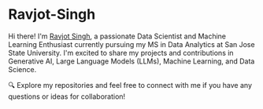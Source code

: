 # Ravjot-Singh

Hi there! I'm [Ravjot Singh](https://github.com/Ravjot03), a passionate Data Scientist and Machine Learning Enthusiast currently pursuing my MS in Data Analytics at San Jose State University. I'm excited to share my projects and contributions in Generative AI, Large Language Models (LLMs), Machine Learning, and Data Science.

🔍 Explore my repositories and feel free to connect with me if you have any questions or ideas for collaboration!
